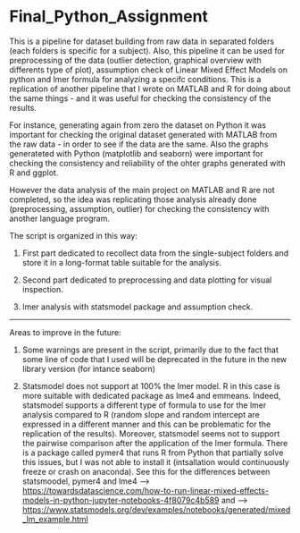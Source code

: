 # Final_Python_Assignment

This is a pipeline for dataset building from raw data in separated folders (each folders is specific for a subject). Also, this pipeline it can be used for preprocessing of the data
(outlier detection, graphical overview with differents type of plot), assumption check of Linear Mixed Effect Models on python and lmer formula for analyzing a specifc conditions.
This is a replication of another pipeline that I wrote on MATLAB and R for doing about the same things - and it was useful for checking the consistency of the results.

For instance, generating again from zero the dataset on Python it was important for checking the original dataset generated with MATLAB from the raw data - in order to see 
if the data are the same. Also the graphs generateted with Python (matplotlib and seaborn) were important for checking the consistency and reliability of the 
ohter graphs generated with R and ggplot.

However the data analysis of the main project on MATLAB and R are not completed, so the idea was replicating those analysis already done (preprocessing, assumption, outlier) 
for checking the consistency with another language program.


The script is organized in this way:

1) First part dedicated to recollect data from the single-subject folders and store it in a long-format table suitable for the analysis. 

2) Second part dedicated to preprocessing and data plotting for visual inspection.

3) lmer analysis with statsmodel package and assumption check.

___________

Areas to improve in the future:

1) Some warnings are present in the script, primarily due to the fact that some line of code that I used will be deprecated in the future in the new library version (for intance seaborn)

2) Statsmodel does not support at 100% the lmer model. R in this case is more suitable with dedicated package as lme4 and emmeans. Indeed, statsmodel supports a different type of
	formula to use for the lmer analysis compared to R (random slope and random intercept are expressed in a different manner and this can be problematic for the replication
	of the results). Moreover, statsmodel seems not to support the pairwise comparison after the application of the lmer formula. 
	There is a package called pymer4 that runs R from Python that partially solve this issues, but I was not able to install it (intsallation would continuously freeze or crash on 
	anaconda). See this for the differences between statsmoodel, pymer4 and lme4 --> https://towardsdatascience.com/how-to-run-linear-mixed-effects-models-in-python-jupyter-notebooks-4f8079c4b589
	and --> https://www.statsmodels.org/dev/examples/notebooks/generated/mixed_lm_example.html

